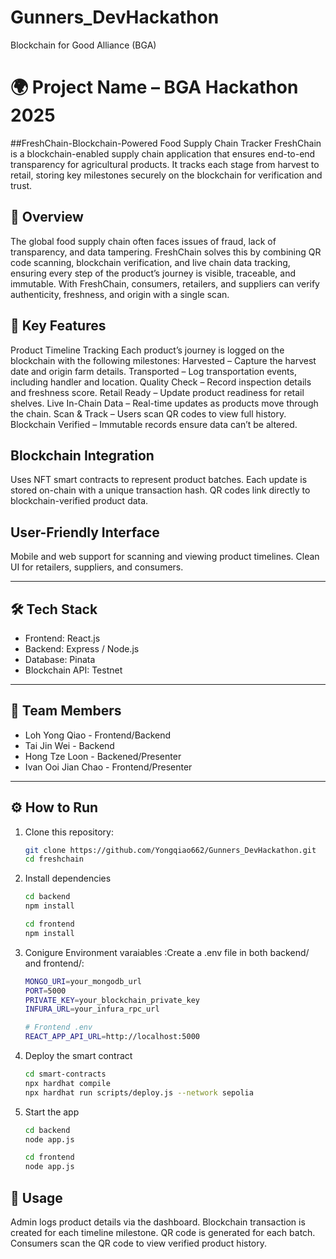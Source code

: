 # Gunners_DevHackathon
Blockchain for Good Alliance (BGA)
# 🌍 Project Name – BGA Hackathon 2025

##FreshChain-Blockchain-Powered Food Supply Chain Tracker
FreshChain is a blockchain-enabled supply chain application that ensures end-to-end transparency for agricultural products. It tracks each stage from harvest to retail, storing key milestones securely on the blockchain for verification and trust.

## 🚀 Overview
The global food supply chain often faces issues of fraud, lack of transparency, and data tampering.
FreshChain solves this by combining QR code scanning, blockchain verification, and live chain data tracking, ensuring every step of the product’s journey is visible, traceable, and immutable.
With FreshChain, consumers, retailers, and suppliers can verify authenticity, freshness, and origin with a single scan.

## 🚀 Key Features
Product Timeline Tracking
Each product’s journey is logged on the blockchain with the following milestones:
Harvested – Capture the harvest date and origin farm details.
Transported – Log transportation events, including handler and location.
Quality Check – Record inspection details and freshness score.
Retail Ready – Update product readiness for retail shelves.
Live In-Chain Data – Real-time updates as products move through the chain.
Scan & Track – Users scan QR codes to view full history.
Blockchain Verified – Immutable records ensure data can’t be altered.

## Blockchain Integration
Uses NFT smart contracts to represent product batches.
Each update is stored on-chain with a unique transaction hash.
QR codes link directly to blockchain-verified product data.

## User-Friendly Interface
Mobile and web support for scanning and viewing product timelines.
Clean UI for retailers, suppliers, and consumers.

---

## 🛠️ Tech Stack
- Frontend: React.js
- Backend: Express / Node.js
- Database: Pinata
- Blockchain API: Testnet

---

## 👥 Team Members
- Loh Yong Qiao - Frontend/Backend
- Tai Jin Wei - Backend
- Hong Tze Loon - Backened/Presenter
- Ivan Ooi Jian Chao - Frontend/Presenter

---

## ⚙️ How to Run
1. Clone this repository:
   ```bash
   git clone https://github.com/Yongqiao662/Gunners_DevHackathon.git
   cd freshchain

2. Install dependencies
   ```bash
   cd backend
   npm install

   cd frontend
   npm install

3. Conigure Environment varaiables
   :Create a .env file in both backend/ and frontend/:
    ```bash
   MONGO_URI=your_mongodb_url
   PORT=5000
   PRIVATE_KEY=your_blockchain_private_key
   INFURA_URL=your_infura_rpc_url
   
   # Frontend .env
   REACT_APP_API_URL=http://localhost:5000

 4. Deploy the smart contract
    ```bash
    cd smart-contracts
    npx hardhat compile
    npx hardhat run scripts/deploy.js --network sepolia

 5. Start the app
    ```bash
    cd backend
    node app.js

    cd frontend
    node app.js

## 📲 Usage
Admin logs product details via the dashboard.
Blockchain transaction is created for each timeline milestone.
QR code is generated for each batch.
Consumers scan the QR code to view verified product history.



 


